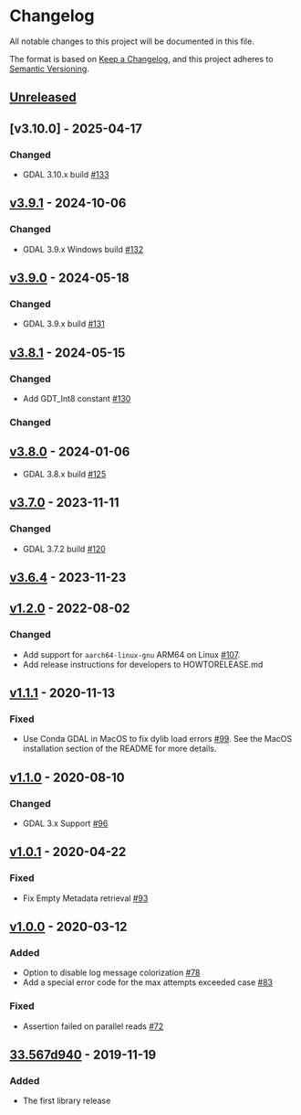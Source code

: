 # Changelog
All notable changes to this project will be documented in this file.

The format is based on [Keep a Changelog](https://keepachangelog.com/en/1.0.0/),
and this project adheres to [Semantic Versioning](https://semver.org/spec/v2.0.0.html).

## [Unreleased]

## [v3.10.0] - 2025-04-17
### Changed
- GDAL 3.10.x build [#133](https://github.com/geotrellis/gdal-warp-bindings/pull/133)

## [v3.9.1] - 2024-10-06
### Changed
- GDAL 3.9.x Windows build [#132](https://github.com/geotrellis/gdal-warp-bindings/pull/132)

## [v3.9.0] - 2024-05-18
### Changed
- GDAL 3.9.x build [#131](https://github.com/geotrellis/gdal-warp-bindings/pull/131)

## [v3.8.1] - 2024-05-15
### Changed
- Add GDT_Int8 constant [#130](https://github.com/geotrellis/gdal-warp-bindings/pull/130)

### Changed
## [v3.8.0] - 2024-01-06

- GDAL 3.8.x build [#125](https://github.com/geotrellis/gdal-warp-bindings/pull/125)

## [v3.7.0] - 2023-11-11

### Changed
- GDAL 3.7.2 build [#120](https://github.com/geotrellis/gdal-warp-bindings/pull/120)

## [v3.6.4] - 2023-11-23

## [v1.2.0] - 2022-08-02

### Changed
- Add support for `aarch64-linux-gnu` ARM64 on Linux [#107](https://github.com/geotrellis/gdal-warp-bindings/pull/107).
- Add release instructions for developers to HOWTORELEASE.md

## [v1.1.1] - 2020-11-13

### Fixed
- Use Conda GDAL in MacOS to fix dylib load errors [#99](https://github.com/geotrellis/gdal-warp-bindings/pull/99). See the MacOS installation section of the README for more details.

## [v1.1.0] - 2020-08-10
### Changed
- GDAL 3.x Support [#96](https://github.com/geotrellis/gdal-warp-bindings/pull/96)

## [v1.0.1] - 2020-04-22
### Fixed
- Fix Empty Metadata retrieval [#93](https://github.com/geotrellis/gdal-warp-bindings/pull/93)

## [v1.0.0] - 2020-03-12
### Added
- Option to disable log message colorization [#78](https://github.com/geotrellis/gdal-warp-bindings/issues/78)
- Add a special error code for the max attempts exceeded case [#83](https://github.com/geotrellis/gdal-warp-bindings/issues/83)

### Fixed
- Assertion failed on parallel reads [#72](https://github.com/geotrellis/gdal-warp-bindings/issues/72)

## [33.567d940] - 2019-11-19
### Added
- The first library release

[Unreleased]: https://github.com/geotrellis/gdal-warp-bindings/compare/v3.9.1...HEAD
[v3.9.1]: https://github.com/geotrellis/gdal-warp-bindings/compare/v3.9.0...v3.9.1
[v3.9.0]: https://github.com/geotrellis/gdal-warp-bindings/compare/v3.8.1...v3.9.0
[v3.8.1]: https://github.com/geotrellis/gdal-warp-bindings/compare/v3.8.0...v3.8.1
[v3.8.0]: https://github.com/geotrellis/gdal-warp-bindings/compare/v3.7.0...v3.8.0
[v3.7.0]: https://github.com/geotrellis/gdal-warp-bindings/compare/v1.2.0...v3.7.0
[v3.6.4]: https://github.com/geotrellis/gdal-warp-bindings/compare/v3.6.4...v3.7.0
[v1.2.0]: https://github.com/geotrellis/gdal-warp-bindings/compare/v1.1.1...v1.2.0
[v1.1.1]: https://github.com/geotrellis/gdal-warp-bindings/compare/v1.1.0...v1.1.1
[v1.1.0]: https://github.com/geotrellis/gdal-warp-bindings/compare/v1.0.1...v1.1.0
[v1.0.1]: https://github.com/geotrellis/gdal-warp-bindings/compare/v1.0.0...v1.0.1
[v1.0.0]: https://github.com/geotrellis/gdal-warp-bindings/compare/567d940706b08860f99492713ce706c3be02c33e...v1.0.0
[33.567d940]: https://github.com/geotrellis/gdal-warp-bindings/compare/0cc769caa6a9d179fae4dfa0aca8e291b64bbdb0...567d940706b08860f99492713ce706c3be02c33e
